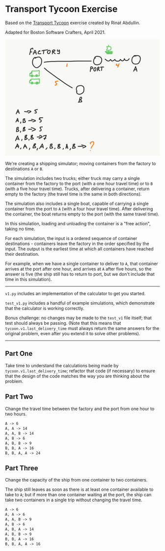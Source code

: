 # Transport Tycoon Exercise

Based on the [Transport Tycoon][1] exercise created
by Rinat Abdullin.

Adapted for Boston Software Crafters, April 2021.

![tt-1-exercise.png][2]

We're creating a shipping simulator; moving containers
from the factory to destinations `A` or `B`.

The simulation includes two trucks; either truck may
carry a single container from the factory to the port
(with a one hour travel time) or to `B` (with a
five hour travel time).  Trucks, after delivering
a container, return empty to the factory (the
travel time is the same in both directions).

The simulation also includes a single boat, capable
of carrying a single container from the port to `A`
(with a four hour travel time).  After delivering
the container, the boat returns empty to the port
(with the same travel time).

In this simulation, loading and unloading the container
is a "free action", taking no time.

For each simulation, the input is a ordered sequence
of container destinations - containers leave the factory
in the order specified by the input.  The output is
the earliest time at which all containers have reached
their destination.

For example, when we have a single container to deliver
to `A`, that container arrives at the port after one hour,
and arrives at `A` after five hours, so the answer is five
(the ship still has to return to port, but we don't
include that time in this simulation).

----

`v1.py` includes an implementation of the calculator to
get you started.

`test_v1.py` includes a handful of example simulations,
which demonstrate that the calculator is working correctly.

Bonus challenge: no changes may be made to the `test_v1`
file itself; that test should always be passing.  (Note
that this means that `tycoon.v1.last_delivery_time` must
always return the same answers for the original problem,
even after you extend it to solve other problems).

----

## Part One

Take time to understand the calculations being made by
`tycoon.v1.last_delivery_time`; refactor that code
(if necessary) to ensure that the design of the code
matches the way you are thinking about the problem.

## Part Two

Change the travel time between the factory and the
port from one hour to two hours.

```
A -> 6
A, A -> 14
A, A, B -> 14
A, B -> 6
A, B, B -> 9
B, B, A -> 16
B, B, A, A -> 24 
```

## Part Three

Change the capacity of the ship from one container
to two containers.

The ship still leaves as soon as there is at least
one container available to take to `A`; but if more
than one container waiting at the port, the ship
can take two containers in a single trip without
changing the travel time.

```
A -> 6
A, A -> 6
A, A, B -> 9
A, B -> 6
A, B, A -> 14
A, B, B -> 9
B, B, A -> 16
B, B, A, A -> 16 
```


[1]: https://github.com/Softwarepark/exercises/blob/master/transport-tycoon.md
[2]: ./doc/tycoon-diagram.png